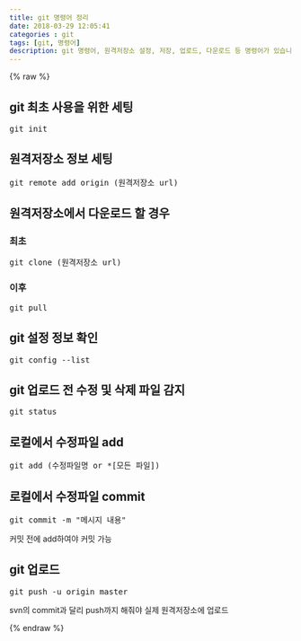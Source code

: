 ```yaml
---
title: git 명령어 정리
date: 2018-03-29 12:05:41
categories : git
tags: [git, 명령어]
description: git 명령어, 원격저장소 설정, 저장, 업로드, 다운로드 등 명령어가 있습니다.
---
```

{% raw %}

<h2>git 최초 사용을 위한 세팅</h2>
<pre>git init</pre>

<h2>원격저장소 정보 세팅</h2>
<pre>git remote add origin (원격저장소 url)</pre>

<h2>원격저장소에서 다운로드 할 경우</h2>
<h3>최초</h3>
<pre>git clone (원격저장소 url)</pre>
<h3>이후</h3>
<pre>git pull</pre>

<h2>git 설정 정보 확인</h2>
<pre>git config --list</pre>

<h2>git 업로드 전 수정 및 삭제 파일 감지</h2>
<pre>git status</pre>

<h2>로컬에서 수정파일 add</h2>
<pre>git add (수정파일명 or *[모든 파일])</pre>

<h2>로컬에서 수정파일 commit</h2>
<pre>git commit -m "메시지 내용"</pre>
<p class="highlight">커밋 전에 add하여야 커밋 가능</p>

<h2>git 업로드</h2>
<pre>git push -u origin master</pre>
<p class="highlight">svn의 commit과 달리 push까지 해줘야 실제 원격저장소에 업로드</p>

{% endraw %}